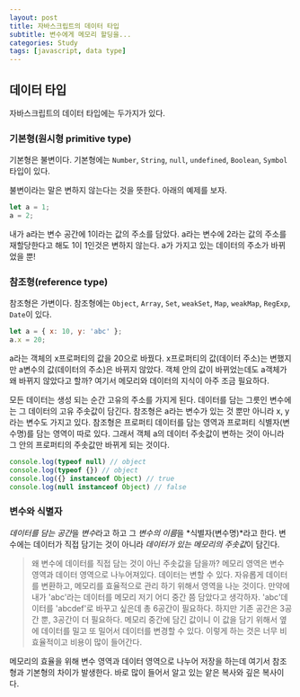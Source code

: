 ```yaml
---
layout: post
title: 자바스크립트의 데이터 타입
subtitle: 변수에게 메모리 할딩을...
categories: Study
tags: [javascript, data type]
---
```


## 데이터 타입

자바스크립트의 데이터 타입에는 두가지가 있다.

### 기본형(원시형 primitive type)

기본형은 불변이다. 기본형에는 `Number`, `String`, `null`, `undefined`, `Boolean`, `Symbol` 타입이 있다.

불변이라는 말은 변하지 않는다는 것을 뜻한다. 아래의 예제를 보자.

```javascript
let a = 1;
a = 2; 
```

내가 a라는 변수 공간에 1이라는 값의 주소를 담았다. a라는 변수에 2라는 값의 주소를 재할당한다고 해도 1이 1인것은 변하지 않는다. a가 가지고 있는 데이터의 주소가 바뀌었을 뿐!

### 참조형(reference type)

참조형은 가변이다. 참조형에는 `Object`, `Array`, `Set`, `weakSet`, `Map`, `weakMap`, `RegExp`, `Date`이 있다.

```javascript
let a = { x: 10, y: 'abc' };
a.x = 20; 
```

a라는 객체의 x프로퍼티의 값을 20으로 바꿨다. x프로퍼티의 값(데이터 주소)는 변했지만 a변수의 값(데이터의 주소)은 바뀌지 않았다. 객체 안의 값이 바뀌었는데도 a객체가 왜 바뀌지 않았다고 할까? 여기서 메모리와 데이터의 지식이 아주 조금 필요하다.

모든 데이터는 생성 되는 순간 고유의 주소를 가지게 된다. 데이터를 담는 그릇인 변수에는 그 데이터의 고유 주솟값이 담긴다. 참조형은 a라는 변수가 있는 것 뿐만 아니라 x, y라는 변수도 가지고 있다. 참조형은 프로퍼티 데이터를 담는 영역과 프로퍼티 식별자(변수명)를 담는 영역이 따로 있다. 그래서 객체 a의 데이터 주솟값이 변하는 것이 아니라 그 안의 프로퍼티의 주솟값만 바뀌게 되는 것이다.

```javascript
console.log(typeof null) // object
console.log(typeof {}) // object
console.log({} instanceof Object) // true
console.log(null instanceof Object) // false
```

### 변수와 식별자

*데이터를 담는 공간*을 *변수*라고 하고 그 *변수의 이름*을 *식별자(변수명)*라고 한다. 변수에는 데이터가 직접 담기는 것이 아니라 *데이터가 있는 메모리의 주솟값*이 담긴다.

> 왜 변수에 데이터를 직접 담는 것이 아닌 주솟값을 담을까?
> 메모리 영역은 변수 영역과 데이터 영역으로 나누어져있다. 데이터는 변할 수 있다. 자유롭게 데이터를 변환하고, 메모리를 효율적으로 관리 하기 위해서 영역을 나눈 것이다. 만약에 내가 'abc'라는 데이터를 메모리 저기 어디 중간 쯤 담았다고 생각하자.
> 'abc'데이터를 'abcdef'로 바꾸고 싶은데 총 6공간이 필요하다. 하지만 기존 공간은 3공간 뿐, 3공간이 더 필요하다. 메모리 중간에 담긴 값이니 이 값을 담기 위해서 옆에 데이터를 밀고 또 밀어서 데이터를 변경할 수 있다. 이렇게 하는 것은 너무 비효율적이고 비용이 많이 들어간다.

메모리의 효율을 위해 변수 영역과 데이터 영역으로 나누어 저장을 하는데 여기서 참조형과 기본형의 차이가 발생한다. 바로 많이 들어서 알고 있는 앝은 복사와 깊은 복사이다.
